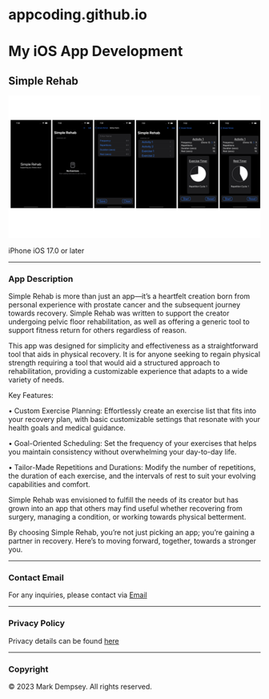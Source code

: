 # appcoding.github.io

# My iOS App Development

## Simple Rehab


![iPhone Screenshot 1](Screenshots.png)

iPhone       iOS 17.0 or later

---

### App Description

Simple Rehab is more than just an app—it’s a heartfelt creation born from personal experience with prostate cancer and the subsequent journey towards recovery. Simple Rehab was written to support the creator undergoing pelvic floor rehabilitation, as well as offering a generic tool to support fitness return for others regardless of reason. 

This app was designed for simplicity and effectiveness as a straightforward tool that aids in physical recovery. It is for anyone seeking to regain physical strength requiring a tool that would aid a structured approach to rehabilitation, providing a customizable experience that adapts to a wide variety of needs.

Key Features:

•	Custom Exercise Planning: Effortlessly create an exercise list that fits into your recovery plan, with basic customizable settings that resonate with your health goals and medical guidance.

•	Goal-Oriented Scheduling: Set the frequency of your exercises that helps you maintain consistency without overwhelming your day-to-day life.

•	Tailor-Made Repetitions and Durations: Modify the number of repetitions, the duration of each exercise, and the intervals of rest to suit your evolving capabilities and comfort.

Simple Rehab was envisioned to fulfill the needs of its creator but has grown into an app that others may find useful whether recovering from surgery, managing a condition, or working towards physical betterment.

By choosing Simple Rehab, you’re not just picking an app; you’re gaining a partner in recovery. Here’s to moving forward, together, towards a stronger you.


---

### Contact Email

For any inquiries, please contact via [Email](mailto:simplerehabhelp@gmail.com.)

---

### Privacy Policy

Privacy details can be found [here](Privacy%20Policy.pdf)

---

### Copyright

© 2023 Mark Dempsey. All rights reserved.
